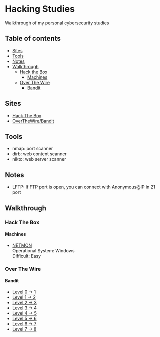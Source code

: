 # Hacking Studies

Walkthrough of my personal cybersecurity studies 

## Table of contents

* [Sites](#sites)
* [Tools](#tools)
* [Notes](#notes)
* [Walkthrough](#walkthrough)
  * [Hack the Box](#hack-the-box)
    * [Machines](#machines)
  * [Over The Wire](#over-the-wire)
    * [Bandit](#bandit)

## Sites
* [Hack The Box](https://www.hackthebox.eu/)
* [OverTheWire/Bandit](https://overthewire.org/wargames/bandit/)

## Tools
* nmap: port scanner
* dirb: web content scanner
* nikto: web server scanner

## Notes
* LFTP: If FTP port is open, you can connect with Anonymous@IP in 21 port

## Walkthrough
### Hack The Box
#### Machines
* [NETMON](https://github.com/izmcm/hacking-studies/blob/master/hack-the-box/machines/NETMON/doc.md)   
Operational System: Windows  
Difficult: Easy

### Over The Wire
#### Bandit
* [Level 0 -> 1](https://github.com/izmcm/hacking-studies/blob/master/over-the-wire/bandit/level0to1.md)   
* [Level 1 -> 2](https://github.com/izmcm/hacking-studies/blob/master/over-the-wire/bandit/level1to2.md)
* [Level 2 -> 3](https://github.com/izmcm/hacking-studies/blob/master/over-the-wire/bandit/level2to3.md)
* [Level 3 -> 4](https://github.com/izmcm/hacking-studies/blob/master/over-the-wire/bandit/level3to4.md)
* [Level 4 -> 5](https://github.com/izmcm/hacking-studies/blob/master/over-the-wire/bandit/level4to5.md)
* [Level 5 -> 6](https://github.com/izmcm/hacking-studies/blob/master/over-the-wire/bandit/level5to6.md)
* [Level 6 -> 7](https://github.com/izmcm/hacking-studies/blob/master/over-the-wire/bandit/level6to7.md)
* [Level 7 -> 8](https://github.com/izmcm/hacking-studies/blob/master/over-the-wire/bandit/level7to8.md)

